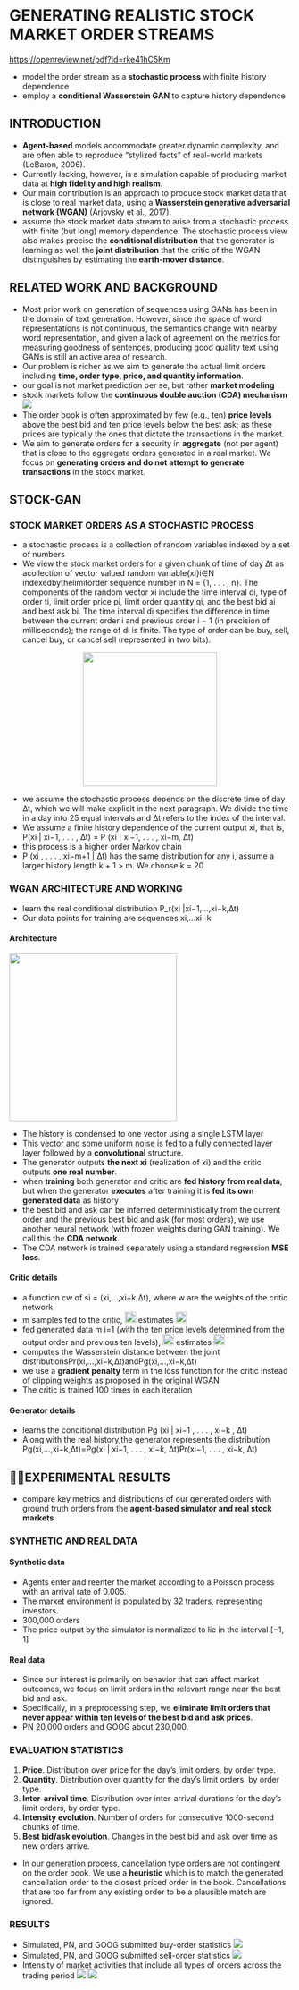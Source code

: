 # GENERATING REALISTIC STOCK MARKET ORDER STREAMS
https://openreview.net/pdf?id=rke41hC5Km
- model the order stream as a **stochastic process** with finite history dependence
- employ a **conditional Wasserstein GAN** to capture history dependence

## INTRODUCTION
- **Agent-based** models accommodate greater dynamic complexity, and are often able to reproduce “stylized facts” of real-world markets (LeBaron, 2006).
- Currently lacking, however, is a simulation capable of producing market data at **high fidelity and high realism**.
- Our main contribution is an approach to produce stock market data that is close to real market data, using a **Wasserstein generative adversarial network (WGAN)** (Arjovsky et al., 2017).
- assume the stock market data stream to arise from a stochastic process with finite (but long) memory dependence. The stochastic process view also makes precise the **conditional distribution** that the generator is learning as well the **joint distribution** that the critic of the WGAN distinguishes by estimating the **earth-mover distance**.

## RELATED WORK AND BACKGROUND
- Most prior work on generation of sequences using GANs has been in the domain of text generation. However, since the space of word representations is not continuous, the semantics change with nearby word representation, and given a lack of agreement on the metrics for measuring goodness of sentences, producing good quality text using GANs is still an active area of research.
- Our problem is richer as we aim to generate the actual limit orders including **time, order type, price, and quantity information**.
- our goal is not market prediction per se, but rather **market modeling**
- stock markets follow the **continuous double auction (CDA) mechanism**
![](F1.png)
- The order book is often approximated by few (e.g., ten) **price levels** above the best bid and ten price levels below the best ask; as these prices are typically the ones that dictate the transactions in the market.
- We aim to generate orders for a security in **aggregate** (not per agent) that is close to the aggregate orders generated in a real market. We focus on **generating orders and do not attempt to generate transactions** in the stock market.
## STOCK-GAN
### STOCK MARKET ORDERS AS A STOCHASTIC PROCESS
- a stochastic process is a collection of random variables indexed by a set of numbers
- We view the stock market orders for a given chunk of time of day ∆t as acollection of vector valued random variable{xi}i∈N indexedbythelimitorder sequence number in N = {1, . . . , n}. The components of the random vector xi include the time interval di, type of order ti, limit order price pi, limit order quantity qi, and the best bid ai and best ask bi. The time interval di specifies the difference in time between the current order i and previous order i − 1 (in precision of milliseconds); the range of di is finite. The type of order can be buy, sell, cancel buy, or cancel sell (represented in two bits).
<p align="center">
    <img height="240" src="F2a.png">   
</p>

- we assume the stochastic process depends on the discrete time of day ∆t, which we will make explicit in the next paragraph. We divide the time in a day into 25 equal intervals and ∆t refers to the index of the interval.
- We assume a finite history dependence of the current output xi, that is, P(xi | xi−1, . . . , ∆t) = P (xi | xi−1, . . . , xi−m, ∆t)
- this process is a higher order Markov chain
- P (xi , . . . , xi−m+1 | ∆t) has the same distribution for any i, assume a larger history length k + 1 > m. We choose k = 20
### WGAN ARCHITECTURE AND WORKING
- learn the real conditional distribution P_r(xi |xi−1,...,xi−k,∆t)
- Our data points for training are sequences xi,...xi−k
#### Architecture
<img height="300" src="F2b.png">

- The history is condensed to one vector using a single LSTM layer
- This vector and some uniform noise is fed to a fully connected layer layer followed by a **convolutional** structure.
- The generator outputs **the next xi** (realization of xi) and the critic outputs **one real number**.
- when **training** both generator and critic are **fed history from real data**, but when the generator **executes** after training it is **fed its own generated data** as history
- the best bid and ask can be inferred deterministically from the current order and the previous best bid and ask (for most orders), we use another neural network (with frozen weights during GAN training). We call this the **CDA network**. 
- The CDA network is trained separately using a standard regression **MSE loss**.
#### Critic details
- a function cw of si = (xi,...,xi−k,∆t), where w are the weights of the critic network
- m samples fed to the critic, <img height="20" src="m.png"> estimates <img height="20" src="e.png">
- fed generated data m i=1
 (with the ten price levels determined from the output order and previous ten levels),  <img height="20" src="m.png"> estimates  <img height="20" src="es.png">
- computes the Wasserstein distance between the joint
distributionsPr(xi,...,xi−k,∆t)andPg(xi,...,xi−k,∆t)
- we use a **gradient penalty** term in the loss function for the critic instead of clipping weights as proposed in the original WGAN
-  The critic is trained 100 times in each iteration
#### Generator details
- learns the conditional distribution Pg (xi | xi−1 , . . . , xi−k , ∆t)
- Along with the real history,the generator represents the distribution Pg(xi,...,xi−k,∆t)=Pg(xi | xi−1, . . . , xi−k, ∆t)Pr(xi−1, . . . , xi−k, ∆t)
## EXPERIMENTAL RESULTS
- compare key metrics and distributions of our generated orders with ground truth orders from the **agent-based simulator and real stock markets**
### SYNTHETIC AND REAL DATA
#### Synthetic data
- Agents enter and reenter the market according to a Poisson process with an arrival rate of 0.005.
- The market environment is populated by 32 traders, representing investors.
- 300,000 orders
- The price output by the simulator is normalized to lie in the interval [−1, 1]
#### Real data
- Since our interest is primarily on behavior that can affect market outcomes, we focus on limit orders in the relevant range near the best bid and ask. 
- Specifically, in a preprocessing step, we **eliminate limit orders that never appear within ten levels of the best bid and ask prices**.
- PN 20,000 orders and GOOG about 230,000.
### EVALUATION STATISTICS
1. **Price**. Distribution over price for the day’s limit orders, by order type.
2. **Quantity**. Distribution over quantity for the day’s limit orders, by order type.
3. **Inter-arrival time**. Distribution over inter-arrival durations for the day’s limit orders, by order type.
4. **Intensity evolution**. Number of orders for consecutive 1000-second chunks of time.
5. **Best bid/ask evolution**. Changes in the best bid and ask over time as new orders arrive.

- In our generation process, cancellation type orders are not contingent on the order book. We use a **heuristic** which is to match the generated cancellation order to the closest priced order in the book. Cancellations that are too far from any existing order to be a plausible match are ignored.
### RESULTS
- Simulated, PN, and GOOG submitted buy-order statistics
![](F3.png)
- Simulated, PN, and GOOG submitted sell-order statistics
![](F4.png)
- Intensity of market activities that include all types of orders across the trading period
![](F5.png)
![](F6.png)